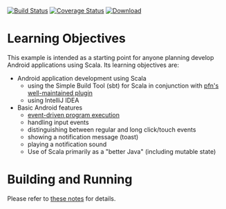 [![Build Status](https://travis-ci.org/lucoodevcourse/hello-android-scala.svg?branch=master)](https://travis-ci.org/lucoodevcourse/hello-android-scala) 
[![Coverage Status](https://img.shields.io/coveralls/lucoodevcourse/hello-android-scala.svg)](https://coveralls.io/r/lucoodevcourse/hello-android-scala) 
[![Download](https://api.bintray.com/packages/lucoodevcourse/generic/hello-android-scala/images/download.svg) ](https://bintray.com/lucoodevcourse/generic/hello-android-scala/_latestVersion)

# Learning Objectives

This example is intended as a starting point for anyone planning develop
Android applications using Scala. Its learning objectives are:

- Android application development using Scala
    - using the Simple Build Tool (sbt) for Scala in conjunction with 
      [pfn's well-maintained plugin](https://github.com/pfn/android-sdk-plugin)
    - using IntelliJ IDEA
- Basic Android features 
    - [event-driven program execution](http://en.wikipedia.org/wiki/Event-driven_programming)
    - handling input events
    - distinguishing between regular and long click/touch events
    - showing a notification message (toast)
    - playing a notification sound
    - Use of Scala primarily as a "better Java" (including mutable state)


# Building and Running

Please refer to [these notes](http://lucoodevcourse.bitbucket.org/notes/scalaandroiddev.html) for details.

